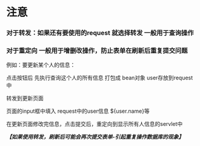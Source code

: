 # 注意

### 对于转发：如果还有要使用的request 就选择转发 一般用于查询操作

### 对于重定向 一般用于增删改操作，防止表单在刷新后重复提交问题

例如：要更新某个人的信息：

点击按钮后 先执行查询这个人的所有信息 打包成 bean对象 user存放到request中

转发到更新页面

页面的input框中填入 request中的user信息 ${user.name}等

在更新页面修改完信息，点击提交后，重定向到显示所有人信息的servlet中 

***【如果使用转发，刷新后可能会再次提交表单-引起重复操作数据库的现象】***

